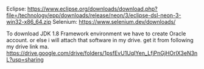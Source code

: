 
Eclipse: https://www.eclipse.org/downloads/download.php?file=/technology/epp/downloads/release/neon/3/eclipse-dsl-neon-3-win32-x86_64.zip
Selenium: https://www.selenium.dev/downloads/


To download JDK 1.8 Framework environment we have to create Oracle account.
or else i will attach that software in my drive. get it from following my drive link ma.
https://drive.google.com/drive/folders/1psfEvU1UqIYen_LfjPnGjHOrlX3eN3nL?usp=sharing
